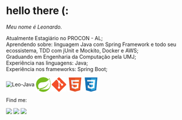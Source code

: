 <h1>hello there (:</h1>

<p><em>Meu nome é Leonardo.</em></p>

Atualmente Estagiário no PROCON - AL;<br>
Aprendendo sobre: linguagem Java com Spring Framework e todo seu ecossistema, TDD com jUnit e Mockito, Docker e AWS;<br>
Graduando em Engenharia da Computação pela UMJ;<br>
Experiência nas linguagens: Java;<br>
Experiência nos frameworks: Spring Boot;<br>
<!-- <p align = left> Languages: </p> -->

<p><img align="center" alt="Leo-Java" height="40" width="40" src="https://raw.githubusercontent.com/jmnote/z-icons/master/svg/java.svg">
<img align="center" alt="Leo-Spring" height="40" width="40" src="https://github.com/devicons/devicon/blob/master/icons/spring/spring-original.svg">
<img align="center" alt="Leo-Git" height="40" width="40" src="https://github.com/devicons/devicon/blob/master/icons/git/git-original.svg">
<img align="center" alt="Leo-HTML" height="40" width="40" src="https://raw.githubusercontent.com/devicons/devicon/master/icons/html5/html5-original.svg"> 
<img align="center" alt="Leo-CSS" height="40" width="40" src="https://raw.githubusercontent.com/devicons/devicon/master/icons/css3/css3-original.svg">
</p> 

          
                    
Find me:

<a href="https://instagram.com/elwgomes_" target="_blank"><img src="https://img.shields.io/badge/-Instagram-%23E4405F?style=for-the-badge&logo=instagram&logoColor=white" target="_blank"></a>
<a href = "mailto:elwgomes@gmail.com"><img src="https://img.shields.io/badge/-Gmail-%23333?style=for-the-badge&logo=gmail&logoColor=white" target="_blank"></a>
<a href="https://linkedin.com/in/elwgomes" target="_blank"><img src="https://camo.githubusercontent.com/a80d00f23720d0bc9f55481cfcd77ab79e141606829cf16ec43f8cacc7741e46/68747470733a2f2f696d672e736869656c64732e696f2f62616467652f4c696e6b6564496e2d3030373742353f7374796c653d666f722d7468652d6261646765266c6f676f3d6c696e6b6564696e266c6f676f436f6c6f723d7768697465" data-canonical-src="https://img.shields.io/badge/LinkedIn-0077B5?style=for-the-badge&amp;logo=linkedin&amp;logoColor=white" style="max-width: 100%;"></a>
